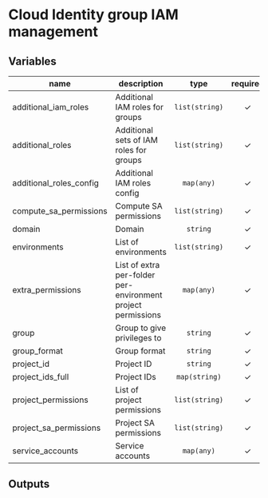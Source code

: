# Cloud Identity group IAM management

<!-- BEGIN TFDOC -->
## Variables

| name | description | type | required | default |
|---|---|:---: |:---:|:---:|
| additional_iam_roles | Additional IAM roles for groups | <code title="list&#40;string&#41;">list(string)</code> | ✓ |  |
| additional_roles | Additional sets of IAM roles for groups | <code title="list&#40;string&#41;">list(string)</code> | ✓ |  |
| additional_roles_config | Additional IAM roles config | <code title="map&#40;any&#41;">map(any)</code> | ✓ |  |
| compute_sa_permissions | Compute SA permissions | <code title="list&#40;string&#41;">list(string)</code> | ✓ |  |
| domain | Domain | <code title="">string</code> | ✓ |  |
| environments | List of environments | <code title="list&#40;string&#41;">list(string)</code> | ✓ |  |
| extra_permissions | List of extra per-folder per-environment project permissions | <code title="map&#40;any&#41;">map(any)</code> | ✓ |  |
| group | Group to give privileges to | <code title="">string</code> | ✓ |  |
| group_format | Group format | <code title="">string</code> | ✓ |  |
| project_id | Project ID | <code title="">string</code> | ✓ |  |
| project_ids_full | Project IDs | <code title="map&#40;string&#41;">map(string)</code> | ✓ |  |
| project_permissions | List of project permissions | <code title="list&#40;string&#41;">list(string)</code> | ✓ |  |
| project_sa_permissions | Project SA permissions | <code title="list&#40;string&#41;">list(string)</code> | ✓ |  |
| service_accounts | Service accounts | <code title="map&#40;any&#41;">map(any)</code> | ✓ |  |

## Outputs

<!-- END TFDOC -->
